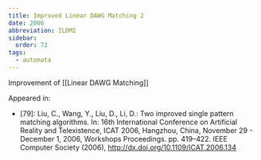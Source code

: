 ```yaml
---
title: Improved Linear DAWG Matching 2
date: 2006
abbreviation: ILDM2
sidebar:
  order: 72
tags:
  - automata
---
```


Improvement of [[Linear DAWG Matching]]

Appeared in:

- [79]: Liu, C., Wang, Y., Liu, D., Li, D.: Two improved single pattern matching algorithms. In: 16th International Conference on Artificial Reality and Telexistence, ICAT 2006, Hangzhou, China, November 29 - December 1, 2006, Workshops Proceedings. pp. 419–422. IEEE Computer Society (2006), http://dx.doi.org/10.1109/ICAT.2006.134
